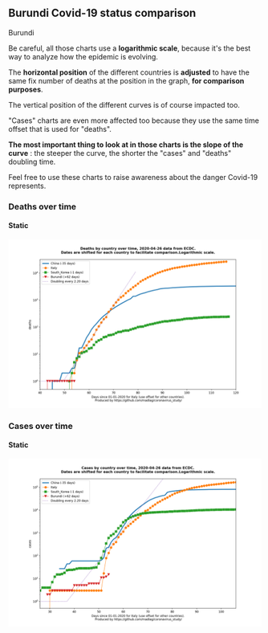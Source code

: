 ## Burundi Covid-19 status comparison 

Burundi



Be careful, all those charts use a **logarithmic scale**, because it's the best way to analyze how the epidemic is evolving.
 
The **horizontal position** of the different countries is **adjusted** to have the same fix number of deaths at the position in the graph, **for comparison purposes**.

The vertical position of the different curves is of course impacted too.

"Cases" charts are even more affected too because they use the same time offset that is used for "deaths".

**The most important thing to look at in those charts is the slope of the curve** : the steeper the curve, the shorter the "cases" and "deaths" doubling time.

Feel free to use these charts to raise awareness about the danger Covid-19 represents. 


 
### Deaths over time
 
#### Static
![Burundi covid-19 deaths static chart](https://raw.githubusercontent.com/madlag/coronavirus_study/master/notebooks/graphs/2020-04-26/countries/Burundi/2020-04-26_Burundi_deaths.png "Burundi covid-19 deaths static chart")   

 
### Cases over time
 
#### Static
![Burundi covid-19 cases static chart](https://raw.githubusercontent.com/madlag/coronavirus_study/master/notebooks/graphs/2020-04-26/countries/Burundi/2020-04-26_Burundi_cases.png "Burundi covid-19 cases static chart")   

